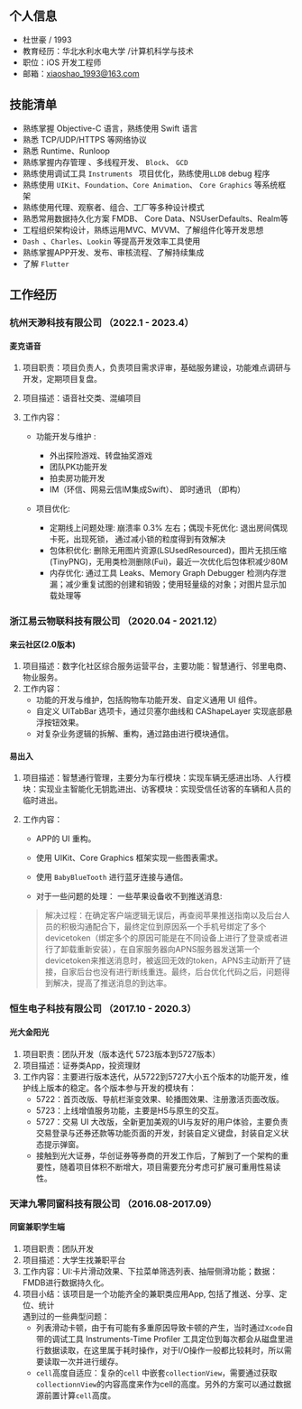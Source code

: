 ## 个人信息

- 杜世豪 / 1993
- 教育经历：华北水利水电大学 /计算机科学与技术
- 职位：iOS 开发工程师
- 邮箱：xiaoshao_1993@163.com

## 技能清单

- 熟练掌握 Objective-C 语言，熟练使用 Swift 语言
- 熟悉 TCP/UDP/HTTPS 等网络协议
- 熟悉 Runtime、Runloop
- 熟练掌握内存管理 、多线程开发、 `Block`、 `GCD` 
- 熟练使用调试工具 `Instruments ` 项目优化，熟练使用`LLDB` debug 程序
- 熟练使用 `UIKit`、`Foundation`、`Core Animation`、 `Core Graphics` 等系统框架
- 熟练使用代理、观察者、组合、工厂等多种设计模式
- 熟悉常用数据持久化方案 FMDB、 Core Data、NSUserDefaults、Realm等
- 工程组织架构设计，熟练运用MVC、MVVM、了解组件化等开发思想
- `Dash `、`Charles`、`Lookin`  等提高开发效率工具使用
- 熟练掌握APP开发、发布、审核流程、了解持续集成
- 了解 `Flutter`

## 工作经历

### 杭州天渺科技有限公司 （2022.1 - 2023.4）

#### 麦克语音

1. 项目职责：项目负责人，负责项目需求评审，基础服务建设，功能难点调研与开发，定期项目复盘。
2. 项目描述：语音社交类、混编项目
3. 工作内容：<br>

   - 功能开发与维护 :  

     - 外出探险游戏、转盘抽奖游戏
     - 团队PK功能开发
     - 拍卖房功能开发
     - IM（环信、网易云信IM集成Swift）、 即时通讯 （即构）
   - 项目优化: 
   
     - 定期线上问题处理: 崩溃率 0.3% 左右；偶现卡死优化: 退出房间偶现卡死，出现死锁， 通过减小锁的粒度得到有效解决
     - 包体积优化: 删除无用图片资源(LSUsedResourced)，图片无损压缩(TinyPNG)，无用类检测删除(Fui)，最近一次优化后包体积减少80M
     - 内存优化: 通过工具 Leaks、Memory Graph Debugger 检测内存泄漏；减少重复试图的创建和销毁；使用轻量级的对象；对图片显示加载处理等



### 浙江易云物联科技有限公司 （2020.04 - 2021.12）

#### 来云社区(2.0版本)

1. 项目描述：数字化社区综合服务运营平台，主要功能：智慧通行、邻里电商、物业服务。
2. 工作内容：<br>
   - 功能的开发与维护，包括购物车功能开发、自定义通用 UI 组件。<br>
   - 自定义 UITabBar 选项卡，通过贝塞尔曲线和 CAShapeLayer 实现底部悬浮按钮效果。<br>
   - 对复杂业务逻辑的拆解、重构，通过路由进行模块通信。<br>
#### 易出入

1. 项目描述：智慧通行管理，主要分为车行模块：实现车辆无感进出场、人行模块：实现业主智能化无钥匙进出、访客模块：实现受信任访客的车辆和人员的临时进出。

2. 工作内容：<br>

   - APP的 UI 重构。<br>

   - 使用 UIKit、Core Graphics 框架实现一些图表需求。

   - 使用 `BabyBlueTooth` 进行蓝牙连接与通信。<br>

   - 对于一些问题的处理： 一些苹果设备收不到推送消息:

   > 解决过程：在确定客户端逻辑无误后，再查阅苹果推送指南以及后台人员的积极沟通配合下，最终定位到原因系一个手机号绑定了多个devicetoken（绑定多个的原因可能是在不同设备上进行了登录或者进行了卸载重新安装），在自家服务器向APNS服务器发送第一个 devicetoken来推送消息时，被返回无效的token，APNS主动断开了链接，自家后台也没有进行断线重连。最终，后台优化代码之后，问题得到解决，提高了推送消息的到达率。



### 恒生电子科技有限公司 （2017.10 - 2020.3）

#### 光大金阳光

1. 项目职责：团队开发（版本迭代 5723版本到5727版本）
2. 项目描述：证券类App，投资理财
3. 工作内容：主要进行版本迭代，从5722到5727大小五个版本的功能开发，维护线上版本的稳定。各个版本参与开发的模块有：<br>
      - 5722：首页改版、导航栏渐变效果、轮播图效果、注册激活页面改版。 
      - 5723：上线增值服务功能，主要是H5与原生的交互。 
      - 5727：交易 UI 大改版，全新更加美观的UI与友好的用户体验，主要负责交易登录与还券还款等功能页面的开发，封装自定义键盘，封装自定义状态提示弹窗。 
      - 接触到光大证券，华创证券等券商的开发工作后，了解到了一个架构的重要性，随着项目体积不断增大，项目需要充分考虑可扩展可重用性易读性。



### 天津九零同窗科技有限公司 （2016.08-2017.09）

#### 同窗兼职学生端

1. 项目职责：团队开发
2. 项目描述：大学生找兼职平台
3. 工作内容：UI:卡片滑动效果、下拉菜单筛选列表、抽屉侧滑功能；数据：FMDB进行数据持久化。
4. 项目小结：该项目是一个功能齐全的兼职类应用App, 包括了推送、分享、定位、统计 <br>遇到过的一些典型问题：
   -  列表滑动卡顿，由于有可能有多重原因导致卡顿的产生，当时通过`Xcode`自带的调试工具 Instruments-Time Profiler 工具定位到每次都会从磁盘里进行数据读取，在这里属于耗时操作，对于I/O操作一般都比较耗时，所以需要读取一次并进行缓存。
   - `cell`高度自适应：复杂的`cell` 中嵌套`collectionView`，需要通过获取`collectionnView`的内容高度来作为cell的高度。另外的方案可以通过数据源前置计算`cell`高度。
